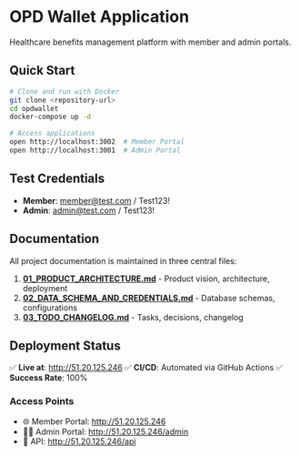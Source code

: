 # OPD Wallet Application

Healthcare benefits management platform with member and admin portals.

## Quick Start
```bash
# Clone and run with Docker
git clone <repository-url>
cd opdwallet
docker-compose up -d

# Access applications
open http://localhost:3002  # Member Portal
open http://localhost:3001  # Admin Portal
```

## Test Credentials
- **Member**: member@test.com / Test123!
- **Admin**: admin@test.com / Test123!

## Documentation
All project documentation is maintained in three central files:
1. **[01_PRODUCT_ARCHITECTURE.md](01_PRODUCT_ARCHITECTURE.md)** - Product vision, architecture, deployment
2. **[02_DATA_SCHEMA_AND_CREDENTIALS.md](02_DATA_SCHEMA_AND_CREDENTIALS.md)** - Database schemas, configurations
3. **[03_TODO_CHANGELOG.md](03_TODO_CHANGELOG.md)** - Tasks, decisions, changelog

## Deployment Status
✅ **Live at**: http://51.20.125.246
✅ **CI/CD**: Automated via GitHub Actions
✅ **Success Rate**: 100%

### Access Points
- 🌐 Member Portal: http://51.20.125.246
- 👨‍💼 Admin Portal: http://51.20.125.246/admin
- 🔧 API: http://51.20.125.246/api
